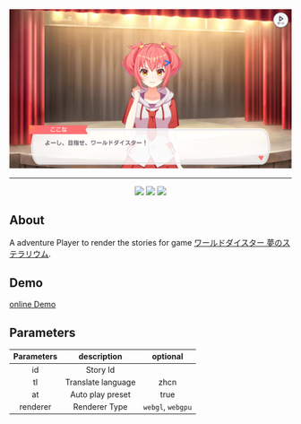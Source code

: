 <div align="center">
  <img src="assets/cover.png" alt="WDS">
  <hr>
</div>

<div align="center">
  
  <img src="https://img.shields.io/badge/typescript-%233178C6?style=for-the-badge&logo=typescript&logoColor=white">
  <img src="https://img.shields.io/badge/pixijs%207.3.2%20-%23e22162.svg?style=for-the-badge">
  <img src="https://img.shields.io/badge/spine%204.1-%23CC6699?style=for-the-badge&logoColor=white">
</div>

## About
A adventure Player to render the stories for game [ワールドダイスター 夢のステラリウム](https://world-dai-star.com/game).

## Demo
[online Demo](https://cpk0521.github.io/WDS_Adv_Player/?id=1000000)

## Parameters

| Parameters  | description | optional |
| :-------------: | :-------------: | :-------------:|
|id  | Story Id | |
|tl  | Translate language | zhcn |
|at  | Auto play preset | true |
|renderer  | Renderer Type | `webgl`, `webgpu` |